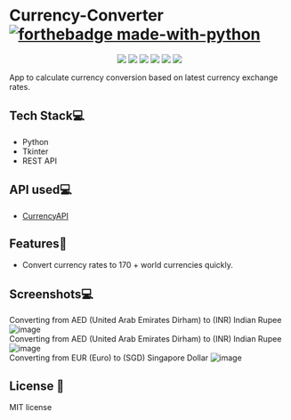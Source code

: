 # Currency-Converter   [![forthebadge made-with-python](http://ForTheBadge.com/images/badges/made-with-python.svg)](https://www.python.org/)
<p align="center">
  <img src="https://api.visitorbadge.io/api/visitors?path=https%3A%2F%2Fgithub.com%2Freshmaharidhas%2FCurrency-Converter&labelColor=%2300ff00&countColor=%23000000&style=plastic&labelStyle=none"/>
  <img src="https://img.shields.io/github/watchers/reshmaharidhas/Currency-Converter"/>
  <img src="https://img.shields.io/github/languages/code-size/reshmaharidhas/Currency-Converter"/>
  <img src="https://img.shields.io/github/languages/top/reshmaharidhas/Currency-Converter"/>
  <img src="https://img.shields.io/github/v/release/reshmaharidhas/Currency-Converter"/>
  <img src="https://img.shields.io/github/license/reshmaharidhas/Currency-Converter"/>
</p>
App to calculate currency conversion based on latest currency exchange rates.

## Tech Stack💻
- Python
- Tkinter
- REST API

## API used💻
- <a href="https://currencyapi.com/">CurrencyAPI</a>

## Features💱
- Convert currency rates to 170 + world currencies quickly.

## Screenshots💻
Converting from AED (United Arab Emirates Dirham) to (INR) Indian Rupee 
![image](https://github.com/user-attachments/assets/82817feb-5d66-4503-bfc7-9187776b3e7c)
<br>
Converting from AED (United Arab Emirates Dirham) to (INR) Indian Rupee 
![image](https://github.com/user-attachments/assets/f1b819c0-55c1-4367-9fcc-6584f85ef9e0)
<br>
Converting from EUR (Euro) to (SGD) Singapore Dollar
![image](https://github.com/user-attachments/assets/911b26d7-fd11-4e96-82d4-6b543e8e58fb)

## License 📖
MIT license
